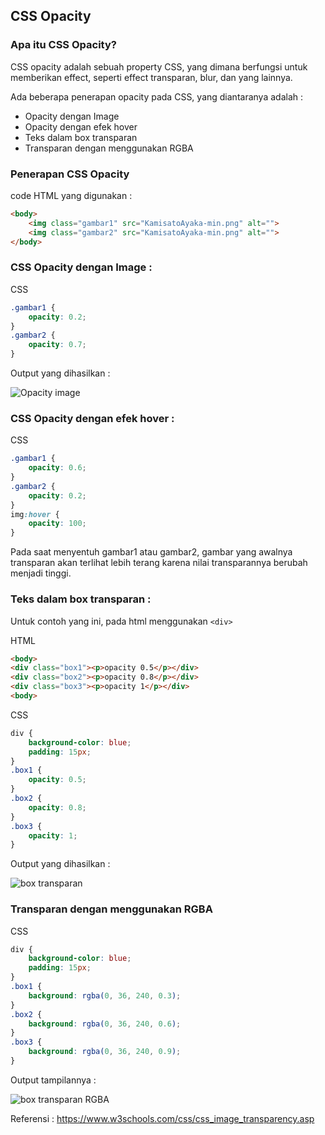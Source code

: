 ## CSS Opacity

### Apa itu CSS Opacity?

CSS opacity adalah sebuah property CSS, yang dimana berfungsi untuk memberikan effect, seperti effect transparan, blur, dan yang lainnya.

Ada beberapa penerapan opacity pada CSS, yang diantaranya adalah :
- Opacity dengan Image
- Opacity dengan efek hover
- Teks dalam box transparan
- Transparan dengan menggunakan RGBA

### Penerapan CSS Opacity

code HTML yang digunakan :
```html
<body>
    <img class="gambar1" src="KamisatoAyaka-min.png" alt="">
    <img class="gambar2" src="KamisatoAyaka-min.png" alt="">
</body>
```

### CSS Opacity dengan Image :

CSS
```css
.gambar1 {
    opacity: 0.2;
}
.gambar2 {
    opacity: 0.7;
}
```
Output yang dihasilkan : 

![Opacity image](https://user-images.githubusercontent.com/89055857/137605644-d2c71672-0926-43ba-be2b-0b9d0e5a109f.PNG)

### CSS Opacity dengan efek hover :

CSS
```css
.gambar1 {
    opacity: 0.6;
}
.gambar2 {
    opacity: 0.2;
}
img:hover {
    opacity: 100;
}
```
Pada saat menyentuh gambar1 atau gambar2, gambar yang awalnya transparan akan terlihat lebih terang karena nilai transparannya berubah menjadi tinggi.

### Teks dalam box transparan :

Untuk contoh yang ini, pada html menggunakan ``<div>`` 

HTML
```html
<body>
<div class="box1"><p>opacity 0.5</p></div>
<div class="box2"><p>opacity 0.8</p></div>
<div class="box3"><p>opacity 1</p></div>
<body>
```

CSS
```css
div {
    background-color: blue;
    padding: 15px;
}
.box1 {
    opacity: 0.5;
}
.box2 {
    opacity: 0.8; 
}
.box3 {
    opacity: 1; 
}
```
Output yang dihasilkan : 

![box transparan](https://user-images.githubusercontent.com/89055857/137605647-ae37e257-b6ec-4047-a0e7-f045485c667f.PNG)

### Transparan dengan menggunakan RGBA

CSS
```css
div {
    background-color: blue;
    padding: 15px;
}
.box1 {
    background: rgba(0, 36, 240, 0.3);
}
.box2 {
    background: rgba(0, 36, 240, 0.6);
}
.box3 {
    background: rgba(0, 36, 240, 0.9);
}
```
Output tampilannya :

![box transparan RGBA](https://user-images.githubusercontent.com/89055857/137605652-8edd4203-f2eb-45b3-9e27-5f659f80d122.PNG)

Referensi : https://www.w3schools.com/css/css_image_transparency.asp

